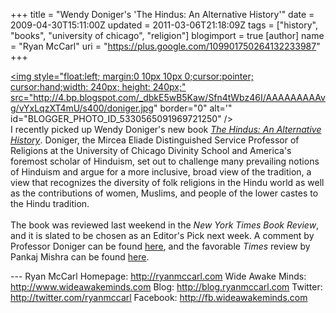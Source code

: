 +++
title = "Wendy Doniger's 'The Hindus: An Alternative History'"
date = 2009-04-30T15:11:00Z
updated = 2011-03-06T21:18:09Z
tags = ["history", "books", "university of chicago", "religion"]
blogimport = true
[author]
	name = "Ryan McCarl"
	uri = "https://plus.google.com/109901750264132233987"
+++

<a onblur="try {parent.deselectBloggerImageGracefully();} catch(e) {}" href="http://4.bp.blogspot.com/_dbkE5wB5Kaw/Sfn4tWbz46I/AAAAAAAAAvg/vYxLqzXT4mU/s1600-h/doniger.jpg"><img style="float:left; margin:0 10px 10px 0;cursor:pointer; cursor:hand;width: 240px; height: 240px;" src="http://4.bp.blogspot.com/_dbkE5wB5Kaw/Sfn4tWbz46I/AAAAAAAAAvg/vYxLqzXT4mU/s400/doniger.jpg" border="0" alt='" id="BLOGGER_PHOTO_ID_5330565091969721250" /></a><br />I recently picked up Wendy Doniger's new book <em><a href="http://www.amazon.com/Hindus-Alternative-History-Wendy-Doniger/dp/1594202052">The Hindus: An Alternative History</a></em>.  Doniger, the Mircea Eliade Distinguished Service Professor of Religions at the University of Chicago Divinity School and America's foremost scholar of Hinduism, set out to challenge many prevailing notions of Hinduism and argue for a more inclusive, broad view of the tradition, a view that recognizes the diversity of folk religions in the Hindu world as well as the contributions of women, Muslims, and people of the lower castes to the Hindu tradition.<br /><br />The book was reviewed last weekend in the <em>New York Times Book Review</em>, and it is slated to be chosen as an Editor's Pick next week.  A comment by Professor Doniger can be found <a href="http://newsweek.washingtonpost.com/onfaith/panelists/wendy_doniger/2009/03/the_battle_over_hindu_history.html">here</a>, and the favorable <em>Times</em> review by Pankaj Mishra can be found <a href="http://www.nytimes.com/2009/04/26/books/review/Mishra-t.html?_r=1&ref=books">here</a>.<div class="blogger-post-footer">---
Ryan McCarl
Homepage: http://ryanmccarl.com
Wide Awake Minds: http://www.wideawakeminds.com
Blog: http://blog.ryanmccarl.com
Twitter: http://twitter.com/ryanmccarl
Facebook: http://fb.wideawakeminds.com</div>

